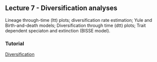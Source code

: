 ## Lecture 7 - Diversification analyses

Lineage through-time (ltt) plots; diversification rate estimation; Yule and Birth-and-death models; Diversification through time (dtt) plots; Trait dependent speciaton and extinction (BISSE model).

### Tutorial

[Diversification](http://htmlpreview.github.com/?http://github.com/simjoly/CourseComparativeMethods/blob/master/lecture7/Diversification.html)

